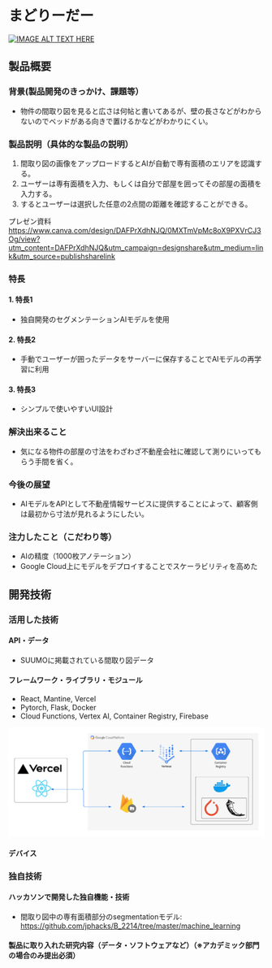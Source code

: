 # まどりーだー

[![IMAGE ALT TEXT HERE](https://jphacks.com/wp-content/uploads/2022/08/JPHACKS2022_ogp.jpg)](https://www.youtube.com/watch?v=LUPQFB4QyVo)

## 製品概要
### 背景(製品開発のきっかけ、課題等）
- 物件の間取り図を見ると広さは何帖と書いてあるが、壁の長さなどがわからないのでベッドがある向きで置けるかなどがわかりにくい。
### 製品説明（具体的な製品の説明）
1. 間取り図の画像をアップロードするとAIが自動で専有面積のエリアを認識する。
2. ユーザーは専有面積を入力、もしくは自分で部屋を囲ってその部屋の面積を入力する。
3. するとユーザーは選択した任意の2点間の距離を確認することができる。  
  
プレゼン資料 https://www.canva.com/design/DAFPrXdhNJQ/0MXTmVpMc8oX9PXVrCJ3Og/view?utm_content=DAFPrXdhNJQ&utm_campaign=designshare&utm_medium=link&utm_source=publishsharelink
### 特長
#### 1. 特長1
- 独自開発のセグメンテーションAIモデルを使用
#### 2. 特長2
- 手動でユーザーが囲ったデータをサーバーに保存することでAIモデルの再学習に利用
#### 3. 特長3
- シンプルで使いやすいUI設計
### 解決出来ること
- 気になる物件の部屋の寸法をわざわざ不動産会社に確認して測りにいってもらう手間を省く。
### 今後の展望
- AIモデルをAPIとして不動産情報サービスに提供することによって、顧客側は最初から寸法が見れるようにしたい。
### 注力したこと（こだわり等）
- AIの精度（1000枚アノテーション）
- Google Cloud上にモデルをデプロイすることでスケーラビリティを高めた
## 開発技術
### 活用した技術
#### API・データ
- SUUMOに掲載されている間取り図データ
#### フレームワーク・ライブラリ・モジュール
- React, Mantine, Vercel
- Pytorch, Flask, Docker
- Cloud Functions, Vertex AI, Container Registry, Firebase
  
![Alt text](./architecture.png)
#### デバイス

### 独自技術
#### ハッカソンで開発した独自機能・技術
- 間取り図中の専有面積部分のsegmentationモデル: https://github.com/jphacks/B_2214/tree/master/machine_learning

#### 製品に取り入れた研究内容（データ・ソフトウェアなど）（※アカデミック部門の場合のみ提出必須）

